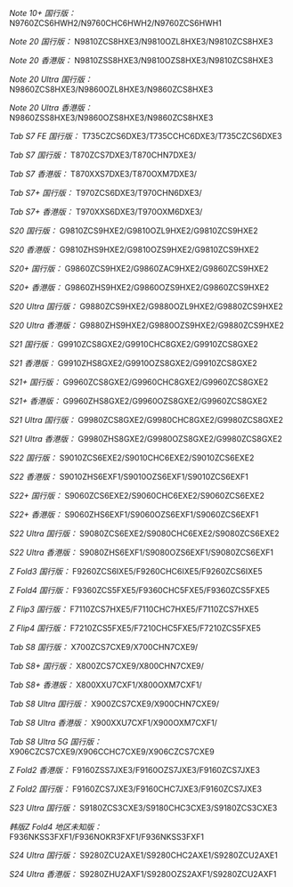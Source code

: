 *Note 10+ 国行版：*
N9760ZCS6HWH2/N9760CHC6HWH2/N9760ZCS6HWH1

*Note 20 国行版：*
N9810ZCS8HXE3/N9810OZL8HXE3/N9810ZCS8HXE3

*Note 20 香港版：*
N9810ZSS8HXE3/N9810OZS8HXE3/N9810ZCS8HXE3

*Note 20 Ultra 国行版：*
N9860ZCS8HXE3/N9860OZL8HXE3/N9860ZCS8HXE3

*Note 20 Ultra 香港版：*
N9860ZSS8HXE3/N9860OZS8HXE3/N9860ZCS8HXE3

*Tab S7 FE 国行版：*
T735CZCS6DXE3/T735CCHC6DXE3/T735CZCS6DXE3

*Tab S7 国行版：*
T870ZCS7DXE3/T870CHN7DXE3/

*Tab S7 香港版：*
T870XXS7DXE3/T870OXM7DXE3/

*Tab S7+ 国行版：*
T970ZCS6DXE3/T970CHN6DXE3/

*Tab S7+ 香港版：*
T970XXS6DXE3/T970OXM6DXE3/

*S20 国行版：*
G9810ZCS9HXE2/G9810OZL9HXE2/G9810ZCS9HXE2

*S20 香港版：*
G9810ZHS9HXE2/G9810OZS9HXE2/G9810ZCS9HXE2

*S20+ 国行版：*
G9860ZCS9HXE2/G9860ZAC9HXE2/G9860ZCS9HXE2

*S20+ 香港版：*
G9860ZHS9HXE2/G9860OZS9HXE2/G9860ZCS9HXE2

*S20 Ultra 国行版：*
G9880ZCS9HXE2/G9880OZL9HXE2/G9880ZCS9HXE2

*S20 Ultra 香港版：*
G9880ZHS9HXE2/G9880OZS9HXE2/G9880ZCS9HXE2

*S21 国行版：*
G9910ZCS8GXE2/G9910CHC8GXE2/G9910ZCS8GXE2

*S21 香港版：*
G9910ZHS8GXE2/G9910OZS8GXE2/G9910ZCS8GXE2

*S21+ 国行版：*
G9960ZCS8GXE2/G9960CHC8GXE2/G9960ZCS8GXE2

*S21+ 香港版：*
G9960ZHS8GXE2/G9960OZS8GXE2/G9960ZCS8GXE2

*S21 Ultra 国行版：*
G9980ZCS8GXE2/G9980CHC8GXE2/G9980ZCS8GXE2

*S21 Ultra 香港版：*
G9980ZHS8GXE2/G9980OZS8GXE2/G9980ZCS8GXE2

*S22 国行版：*
S9010ZCS6EXE2/S9010CHC6EXE2/S9010ZCS6EXE2

*S22 香港版：*
S9010ZHS6EXF1/S9010OZS6EXF1/S9010ZCS6EXF1

*S22+ 国行版：*
S9060ZCS6EXE2/S9060CHC6EXE2/S9060ZCS6EXE2

*S22+ 香港版：*
S9060ZHS6EXF1/S9060OZS6EXF1/S9060ZCS6EXF1

*S22 Ultra 国行版：*
S9080ZCS6EXE2/S9080CHC6EXE2/S9080ZCS6EXE2

*S22 Ultra 香港版：*
S9080ZHS6EXF1/S9080OZS6EXF1/S9080ZCS6EXF1

*Z Fold3 国行版：*
F9260ZCS6IXE5/F9260CHC6IXE5/F9260ZCS6IXE5

*Z Fold4 国行版：*
F9360ZCS5FXE5/F9360CHC5FXE5/F9360ZCS5FXE5

*Z Flip3 国行版：*
F7110ZCS7HXE5/F7110CHC7HXE5/F7110ZCS7HXE5

*Z Flip4 国行版：*
F7210ZCS5FXE5/F7210CHC5FXE5/F7210ZCS5FXE5

*Tab S8 国行版：*
X700ZCS7CXE9/X700CHN7CXE9/

*Tab S8+ 国行版：*
X800ZCS7CXE9/X800CHN7CXE9/

*Tab S8+ 香港版：*
X800XXU7CXF1/X800OXM7CXF1/

*Tab S8 Ultra 国行版：*
X900ZCS7CXE9/X900CHN7CXE9/

*Tab S8 Ultra 香港版：*
X900XXU7CXF1/X900OXM7CXF1/

*Tab S8 Ultra 5G 国行版：*
X906CZCS7CXE9/X906CCHC7CXE9/X906CZCS7CXE9

*Z Fold2 香港版：*
F9160ZSS7JXE3/F9160OZS7JXE3/F9160ZCS7JXE3

*Z Fold2 国行版：*
F9160ZCS7JXE3/F9160CHC7JXE3/F9160ZCS7JXE3

*S23 Ultra 国行版：*
S9180ZCS3CXE3/S9180CHC3CXE3/S9180ZCS3CXE3

*韩版Z Fold4 地区未知版：*
F936NKSS3FXF1/F936NOKR3FXF1/F936NKSS3FXF1

*S24 Ultra 国行版：*
S9280ZCU2AXE1/S9280CHC2AXE1/S9280ZCU2AXE1

*S24 Ultra 香港版：*
S9280ZHU2AXF1/S9280OZS2AXF1/S9280ZCU2AXF1

